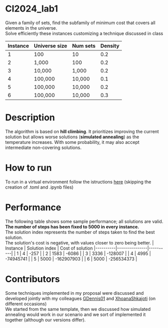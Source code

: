 # CI2024_lab1
Given a family of sets, find the subfamily of minimum cost that covers all elements in the universe.\
Solve efficiently these instances customizing a technique discussed in class

| Instance | Universe size | Num sets | Density |
|----------|---------------|----------|---------|
| 1        | 100           | 10       | 0.2     |
| 2        | 1,000         | 100      | 0.2     |
| 3        | 10,000        | 1,000    | 0.2     |
| 4        | 100,000       | 10,000   | 0.1     |
| 5        | 100,000       | 10,000   | 0.2     |
| 6        | 100,000       | 10,000   | 0.3     |

# Description 
The algorithm is based on **hill climbing**. It prioritizes improving the current solution but allows worse solutions (**simulated annealing**) as the temperature increases. With some probability, it may also accept intermediate non-covering solutions.
# How to run
To run in a virtual environment follow the istructions [here](https://github.com/squillero/computational-intelligence/tree/master/2024-25/contrib/poetry_installation_guide) (skipping the creation of .toml and .ipynb files)
# Performance
The following table shows some sample performance; all solutions are valid. **The number of steps has been fixed to 5000 in every instance.** \
The solution index represents the number of steps taken to find the best solution. \
The solution's cost is negative, with values closer to zero being better.
| Instance | Solution index | Cost of solution 
|----------|---------------|----------|
| 1        | 4           | -257       |
| 2        | 1583         | -6086      |
| 3        | 3336        | -128007   | 
| 4        | 4995       | -74945741   | 
| 5        | 5000       | -162907903   | 
| 6        | 5000       | -256534373   | 
# Contributors
Some techniques implemented in my proposal were discussed and developed jointly with my colleagues [GDennis01](https://github.com/GDennis01/) and [XhoanaShkajoti](https://github.com/XhoanaShkajoti) (on different occasions)\
We started from the same template, then we discussed how simulated annealing would work in our scenario and we sort of implemented it together (although our versions differ).
